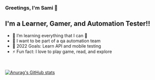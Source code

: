 ### Greetings, I'm Sami 👋 

## I'm a Learner, Gamer, and Automation Tester!!

- 🌱 I’m learning everything that I can 🤣
- 👯 I want to be part of a qa automation team
- 🥅 2022 Goals: Learn API and mobile testing
- ⚡ Fun fact: I love to play game, read, and explore


<br />

[![Anurag's GitHub stats](https://github-readme-stats.vercel.app/api?username=sami827&hide=commits,issues&show_icons=true&theme=radical)](https://github.com/anuraghazra/github-readme-stats)
